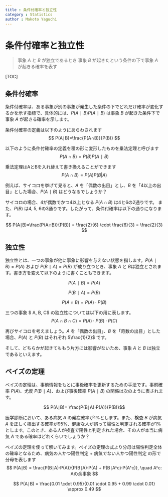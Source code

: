 ```yaml
---
title : 条件付確率と独立性
category : Statistics
author : Makoto Yaguchi
---
```


# 条件付確率と独立性
> 事象 $A$ と $B$ が独立であるとき
> 事象 $B$ が起きたという条件の下で事象 $A$ が起きる確率を表す


[TOC]

## 条件付確率

条件付確率は、ある事象が別の事象が発生した条件の下でどれだけ確率が変化するかを示す指標で、具体的には、$P(A∣B)P(A∣B)$ は事象 $B$ が起きた条件下で事象 $A$ が起きる確率を示します。

条件付確率の定義は以下のようにあらわされます
$$ P(A∣B)=\frac{P(A∩B)}{P(B)}​ $$

以下のように条件付確率の定義を積の形に変形したものを乗法定理と呼びます
$$ P(A∩B) = P(B)P(A∣B)​ $$

乗法定理はAとBを入れ替えて書き換えることができます
$$ P(A∩B) = P(A)P(B|A)​ $$

例えば、サイコロを挙げて見ると、$A$ を「偶数の出目」とし、$B$ を「4以上の出目」とした場合、$P(A∣B)$ はどうなるでしょうか？

サイコロの場合、4が偶数でかつ4以上となる $P(A∩B)$ は4と6の2通りです。
また、$P(B)$ は4, 5, 6の3通りです。したがって、条件付確率は以下の通りになります。

$$
P(A∣B)=\frac{P(A∩B)}{P(B)} = \frac{2}{6} \cdot \frac{6}{3} = \frac{2}{3}
$$

## 独立性
独立性とは、一つの事象が他に事象に影響を与えない状態を指します。$P(A∣B)=P(A)$ および $P(B∣A)=P(B)$ が成り立つとき、事象 $A$ と $B$は独立とされます。書き方を変えて以下のように書くこともできます。

$$ P(A∣B)=P(A) $$

$$ P(B∣A)=P(B) $$

$$ P(A\cap B) =  P(A) \cdot P(B) $$

三つの事象 $ A, B, C$ の独立性については以下の用に表します。
$$
P(A \cap B \cap C) = P(A) \cdot P(B) \cdot P(C)
$$

再びサイコロを考えましょう。$A$ を「偶数の出目」、$B$ を「奇数の出目」とした場合、$P(A)$ と $P(B)$ はそれぞれ $\frac{1}{2}$​ です。

そして、どちらかが起きてももう片方には影響がないため、事象 $A$ と $B$ は独立であるといえます。


## ベイズの定理

ベイズの定理は、事前情報をもとに事後確率を更新するための手法です。事前確率 $P(A)$、尤度 $P(B∣A)$、および事後確率 $P(A∣B)$ の関係は次のように表されます。

$$
P(A∣B)= \frac{P(B∣A)⋅P(A)}{P(B)}​
$$

医学診断において、ある病気 $A$ の発症確率が1%とします。また、検査 $B$ が病気 $A$ を正しく検出する確率が95%、健康な人が誤って陽性と判定される確率が1%とします。このとき、ある人が検査で陽性と判定された場合、その人が本当に病気 $A$ である確率はどれくらいでしょうか？

ベイズの定理を使って解いてみます。ベイズの定理の式より分母は陽性判定全体の確率となるため、病気の人かつ陽性判定 + 病気でない人かつ陽性判定 の形で分母を表します
$$
P(A∣B) = ​\frac{P(B∣A)⋅P(A)}{P(B∣A)⋅P(A) + P(B∣A^c)⋅P(A^c)}, \quad  A^c: Aの余事象
$$

$$
P(A∣B) = ​\frac{0.01 \cdot 0.95}{0.01 \cdot 0.95 + 0.99 \cdot 0.01} \approx 0.49
$$